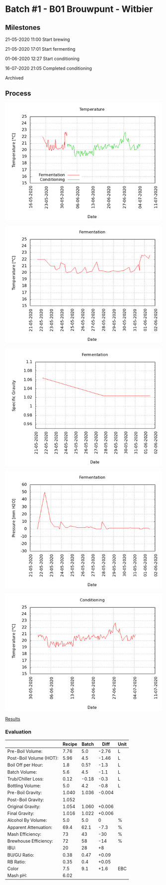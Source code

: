 # Batch #1 - B01 Brouwpunt - Witbier

## Milestones

21-05-2020 11:00 Start brewing

21-05-2020 17:01 Start fermenting

01-06-2020 12:27 Start conditioning

16-07-2020 21:05 Completed conditioning

Archived

## Process

![temperature](temperature.png)

![fermentation](fermentation.png)

![specific gravity](gravity.png)

![pressure](pressure.png)

![conditioning](conditioning.png)

[Results](./Batch_1_Brouwpunt_Witbier_results.pdf)

### Evaluation

|                         | Recipe | Batch  | Diff   | Unit |
|-------------------------|--------|--------|--------|------|
| Pre-Boil Volume:        | 7.76   |  5.0   | -2.76  | L    |
| Post-Boil Volume (HOT): | 5.96   |  4.5   | -1.46  | L    |
| Boil Off per Hour:      | 1.8    |  0.5?  | -1.3   | L    |
| Batch Volume:           | 5.6    |  4.5   | -1.1   | L    |
| Trub/Chiller Loss:      | 0.12   | -0.18  | -0.3   | L    |
| Bottling Volume:        | 5.0    |  4.2   | -0.8   | L    |
| Pre-Boil Gravity:       | 1.040  |  1.036 | -0.004 |      |
| Post-Boil Gravity:      | 1.052  |        |        |      |
| Original Gravity:       | 1.054  |  1.060 | +0.006 |      |
| Final Gravity:          | 1.016  |  1.022 | +0.006 |      |
| Alcohol By Volume:      | 5.0    |  5.0   |  0     | %    |
| Apparent Attenuation:   | 69.4   | 62.1   | -7.3   | %    |
| Mash Efficiency:        | 73     | 43     | -30    | %    |
| Brewhouse Efficiency:   | 72     | 58     | -14    | %    |
| IBU:                    | 20     | 28     | +8     |      |
| BU/GU Ratio:            | 0.38   | 0.47   | +0.09  |      |
| RB Ratio:               | 0.35   | 0.4    | +0.05  |      |
| Color                   | 7.5    | 9.1    | +1.6   | EBC  |
| Mash pH:                | 6.02   |        |        |      |
